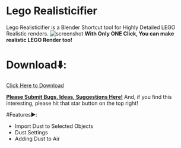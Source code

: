 # Lego Realisticifier
Lego Realisticifier is a Blender Shortcut tool for Highly Detailed LEGO Realistic renders.
![screenshot](https://github.com/KKStheDev/Lego-Realisticifier/assets/164740326/3fd8825e-0a54-400f-9942-642be426dea7)
**With Only ONE Click, You can make realistic LEGO Render too!**

# Download⬇️:
<a href="https://github.com/KKStheDev/Lego-Realisticifier/releases">Click Here to Download</a>

<a href="https://github.com/KKStheDev/Lego-Realisticifier/issues">**Please Submit Bugs, Ideas, Suggestions Here!**</a>
And, if you find this interesting, please hit that star button on the top right!

#Features▶️:
- Import Dust to Selected Objects
- Dust Settings
- Adding Dust to Air
